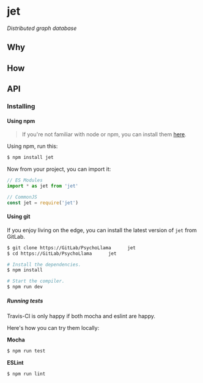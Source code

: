 # jet

*Distributed graph database*

## Why
<!-- Explain why you built the project -->

## How
<!-- Explain how it solves the problem -->

## API

### Installing

#### Using npm
> If you're not familiar with node or npm, you can install them [here](https://docs.npmjs.com/getting-started/what-is-npm).

Using npm, run this:
```sh
$ npm install jet
```

Now from your project, you can import it:

```js
// ES Modules
import * as jet from 'jet'

// CommonJS
const jet = require('jet')
```

#### Using git
If you enjoy living on the edge, you can install the latest version of `jet` from GitLab.

```sh
$ git clone https://GitLab/PsychoLlama      jet
$ cd https://GitLab/PsychoLlama      jet

# Install the dependencies.
$ npm install

# Start the compiler.
$ npm run dev
```

##### Running tests
Travis-CI is only happy if both mocha and eslint are happy.

Here's how you can try them locally:

**Mocha**
```js
$ npm run test
```

**ESLint**
```js
$ npm run lint
```
